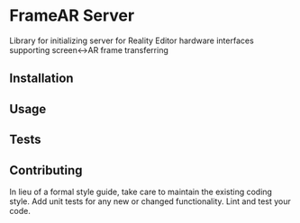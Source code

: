 FrameAR Server
=========

Library for initializing server for Reality Editor hardware interfaces supporting screen<->AR frame transferring

## Installation

## Usage

## Tests

## Contributing

In lieu of a formal style guide, take care to maintain the existing coding style. Add unit tests for any new or changed functionality. Lint and test your code.